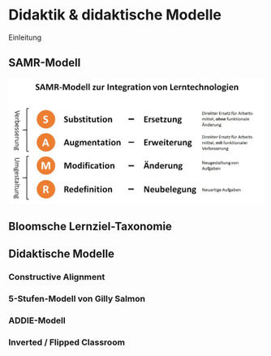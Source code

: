 <!--

author:   Martina Rüter

email:    martina.rueter@hs-bochum.de

version:  0.0.1

date:     07/03/2021

language: de

narrator: DE German Female

comment:  Interaktive Präsentation (Script) zum Modul E-Begleitung an der Hochschule Bochum

import:   https://raw.githubusercontent.com/liaTemplates/AVR8js/main/README.md
          https://raw.githubusercontent.com/liaTemplates/vtk/master/README.md

@js: <script>@0</script>
-->

# Didaktik & didaktische Modelle

Einleitung


## SAMR-Modell

![SAMR-Modell](/images/SAMR.jpg "SAMR-Modell, Quelle: eigene Darstellung")


## Bloomsche Lernziel-Taxonomie


## Didaktische Modelle

### Constructive Alignment


### 5-Stufen-Modell von Gilly Salmon


### ADDIE-Modell


### Inverted / Flipped Classroom
